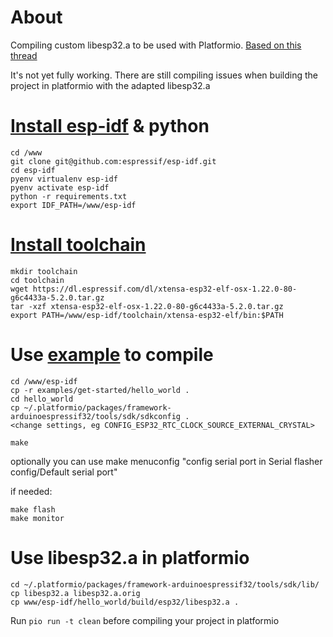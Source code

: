 # About
Compiling custom libesp32.a to be used with Platformio. [Based on this thread](https://github.com/espressif/arduino-esp32/issues/1142)

It's not yet fully working. There are still compiling issues when building the project in platformio with the adapted libesp32.a

# [Install esp-idf](https://docs.espressif.com/projects/esp-idf/en/latest/get-started/) & python
```
cd /www
git clone git@github.com:espressif/esp-idf.git
cd esp-idf
pyenv virtualenv esp-idf
pyenv activate esp-idf
python -r requirements.txt
export IDF_PATH=/www/esp-idf
```

# [Install toolchain](https://docs.espressif.com/projects/esp-idf/en/latest/get-started/macos-setup.html)
```
mkdir toolchain
cd toolchain
wget https://dl.espressif.com/dl/xtensa-esp32-elf-osx-1.22.0-80-g6c4433a-5.2.0.tar.gz
tar -xzf xtensa-esp32-elf-osx-1.22.0-80-g6c4433a-5.2.0.tar.gz
export PATH=/www/esp-idf/toolchain/xtensa-esp32-elf/bin:$PATH
```

# Use [example](https://docs.espressif.com/projects/esp-idf/en/latest/get-started/#get-started-get-packages) to compile
```
cd /www/esp-idf
cp -r examples/get-started/hello_world .
cd hello_world
cp ~/.platformio/packages/framework-arduinoespressif32/tools/sdk/sdkconfig .
<change settings, eg CONFIG_ESP32_RTC_CLOCK_SOURCE_EXTERNAL_CRYSTAL>

make
```

optionally you can use make menuconfig "config serial port in Serial flasher config/Default serial port"

if needed:

```
make flash
make monitor
```

# Use libesp32.a in platformio
```
cd ~/.platformio/packages/framework-arduinoespressif32/tools/sdk/lib/
cp libesp32.a libesp32.a.orig
cp www/esp-idf/hello_world/build/esp32/libesp32.a .
```

Run `pio run -t clean` before compiling your project in platformio
